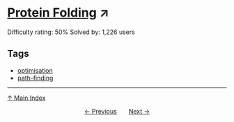 # [Protein Folding](https://projecteuler.net/problem=300) ↗️

Difficulty rating: 50%
Solved by: 1,226 users
## Tags

- [optimisation](../tags/optimisation.md)
- [path-finding](../tags/path-finding.md)



---

[↑ Main Index](../README.md)


<div align=center><a href='299.md'>← Previous</a> &nbsp;&nbsp; &nbsp;&nbsp;  <a href='301.md'>Next →</a></div>
